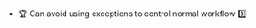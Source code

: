 * <span id="outcome-explain">:trophy: Can avoid using exceptions to control normal workflow :three:</span>
